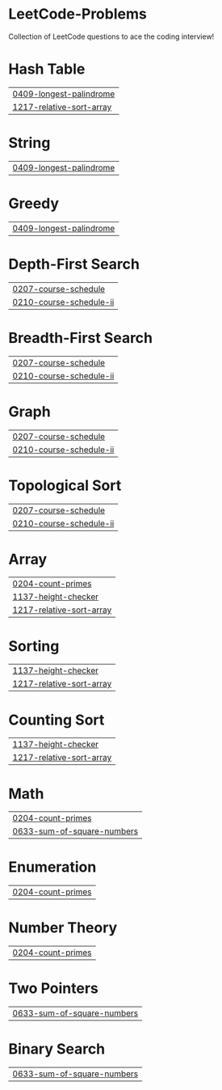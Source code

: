 # LeetCode-Problems
Collection of LeetCode questions to ace the coding interview!


# Hash Table
|  |
| ------- |
| [0409-longest-palindrome](https://github.com/lokeshdangii/LeetCode-Problems/tree/master/0409-longest-palindrome) |
| [1217-relative-sort-array](https://github.com/lokeshdangii/LeetCode-Problems/tree/master/1217-relative-sort-array) |
# String
|  |
| ------- |
| [0409-longest-palindrome](https://github.com/lokeshdangii/LeetCode-Problems/tree/master/0409-longest-palindrome) |
# Greedy
|  |
| ------- |
| [0409-longest-palindrome](https://github.com/lokeshdangii/LeetCode-Problems/tree/master/0409-longest-palindrome) |
# Depth-First Search
|  |
| ------- |
| [0207-course-schedule](https://github.com/lokeshdangii/LeetCode-Problems/tree/master/0207-course-schedule) |
| [0210-course-schedule-ii](https://github.com/lokeshdangii/LeetCode-Problems/tree/master/0210-course-schedule-ii) |
# Breadth-First Search
|  |
| ------- |
| [0207-course-schedule](https://github.com/lokeshdangii/LeetCode-Problems/tree/master/0207-course-schedule) |
| [0210-course-schedule-ii](https://github.com/lokeshdangii/LeetCode-Problems/tree/master/0210-course-schedule-ii) |
# Graph
|  |
| ------- |
| [0207-course-schedule](https://github.com/lokeshdangii/LeetCode-Problems/tree/master/0207-course-schedule) |
| [0210-course-schedule-ii](https://github.com/lokeshdangii/LeetCode-Problems/tree/master/0210-course-schedule-ii) |
# Topological Sort
|  |
| ------- |
| [0207-course-schedule](https://github.com/lokeshdangii/LeetCode-Problems/tree/master/0207-course-schedule) |
| [0210-course-schedule-ii](https://github.com/lokeshdangii/LeetCode-Problems/tree/master/0210-course-schedule-ii) |
# Array
|  |
| ------- |
| [0204-count-primes](https://github.com/lokeshdangii/LeetCode-Problems/tree/master/0204-count-primes) |
| [1137-height-checker](https://github.com/lokeshdangii/LeetCode-Problems/tree/master/1137-height-checker) |
| [1217-relative-sort-array](https://github.com/lokeshdangii/LeetCode-Problems/tree/master/1217-relative-sort-array) |
# Sorting
|  |
| ------- |
| [1137-height-checker](https://github.com/lokeshdangii/LeetCode-Problems/tree/master/1137-height-checker) |
| [1217-relative-sort-array](https://github.com/lokeshdangii/LeetCode-Problems/tree/master/1217-relative-sort-array) |
# Counting Sort
|  |
| ------- |
| [1137-height-checker](https://github.com/lokeshdangii/LeetCode-Problems/tree/master/1137-height-checker) |
| [1217-relative-sort-array](https://github.com/lokeshdangii/LeetCode-Problems/tree/master/1217-relative-sort-array) |
# Math
|  |
| ------- |
| [0204-count-primes](https://github.com/lokeshdangii/LeetCode-Problems/tree/master/0204-count-primes) |
| [0633-sum-of-square-numbers](https://github.com/lokeshdangii/LeetCode-Problems/tree/master/0633-sum-of-square-numbers) |
# Enumeration
|  |
| ------- |
| [0204-count-primes](https://github.com/lokeshdangii/LeetCode-Problems/tree/master/0204-count-primes) |
# Number Theory
|  |
| ------- |
| [0204-count-primes](https://github.com/lokeshdangii/LeetCode-Problems/tree/master/0204-count-primes) |
# Two Pointers
|  |
| ------- |
| [0633-sum-of-square-numbers](https://github.com/lokeshdangii/LeetCode-Problems/tree/master/0633-sum-of-square-numbers) |
# Binary Search
|  |
| ------- |
| [0633-sum-of-square-numbers](https://github.com/lokeshdangii/LeetCode-Problems/tree/master/0633-sum-of-square-numbers) |
